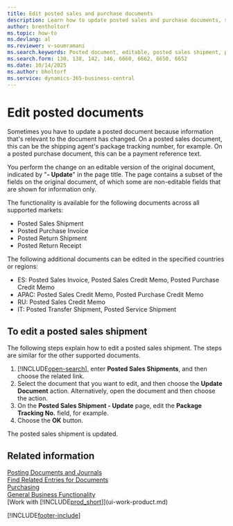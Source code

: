 ```yaml
---
title: Edit posted sales and purchase documents
description: Learn how to update posted sales and purchase documents, such as shipments or invoices, when details like tracking numbers or payment references need to be changed.
author: brentholtorf
ms.topic: how-to
ms.devlang: al
ms.reviewer: v-soumramani
ms.search.keywords: Posted document, editable, posted sales shipment, posted purchase invoice, posted return shipment, posted return receipt, edit posted document, update posted document, change posted document
ms.search.form: 130, 138, 142, 146, 6660, 6662, 6650, 6652
ms.date: 10/14/2025
ms.author: bholtorf
ms.service: dynamics-365-business-central
---
```


# Edit posted documents

Sometimes you have to update a posted document because information that's relevant to the document has changed. On a posted sales document, this can be the shipping agent's package tracking number, for example. On a posted purchase document, this can be a payment reference text.

You perform the change on an editable version of the original document, indicated by "**- Update**" in the page title. The page contains a subset of the fields on the original document, of which some are non-editable fields that are shown for information only.

The functionality is available for the following documents across all supported markets:

- Posted Sales Shipment
- Posted Purchase Invoice
- Posted Return Shipment
- Posted Return Receipt

The following additional documents can be edited in the specified countries or regions:

- ES: Posted Sales Invoice, Posted Sales Credit Memo, Posted Purchase Credit Memo
- APAC: Posted Sales Credit Memo, Posted Purchase Credit Memo
- RU: Posted Sales Credit Memo
- IT: Posted Transfer Shipment, Posted Service Shipment

## To edit a posted sales shipment

The following steps explain how to edit a posted sales shipment. The steps are similar for the other supported documents.

1. [!INCLUDE[open-search](includes/open-search.md)], enter **Posted Sales Shipments**, and then choose the related link.
2. Select the document that you want to edit, and then choose the **Update Document** action. Alternatively, open the document and then choose the action.
3. On the **Posted Sales Shipment - Update** page, edit the **Package Tracking No.** field, for example.
4. Choose the **OK** button.

The posted sales shipment is updated.

## Related information

[Posting Documents and Journals](ui-post-documents-journals.md)  
[Find Related Entries for Documents](ui-find-entries.md)  
[Purchasing](purchasing-manage-purchasing.md)  
[General Business Functionality](ui-across-business-areas.md)  
[Work with [!INCLUDE[prod_short](includes/prod_short.md)]](ui-work-product.md)  

[!INCLUDE[footer-include](includes/footer-banner.md)]
